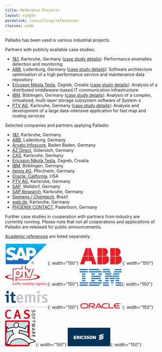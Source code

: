 ```yaml
---
title: Reference Projects
layout: single
permalink: /consulting/references/
classes: wide
---
```


Palladio has been used is various industrial projects.

Partners with publicly available case studies:

- [1&1](http://www.1und1.de/), Karlsruhe, Germany ([case study details](/consulting/performance)):
    Performance anomalies detection and monitoring
- [ABB](http://www.abb.com/), Ladenburg, Germany ([case study details](/consulting/architecture_optimization)):
    Software architecture optimisation of a high performance service and maintenance data repository
- [Ericsson Nikola Tesla](http://www.ericsson.com/hr/index_en.shtml), Zagreb, Croatia ([case study details](/consulting/quality_assurance)):
    Analysis of a distributed middleware-based IT communication infrastructure
- [IBM](http://www.ibm.com/), Böblingen, Germany ([case study details](/consulting/architecture_analysis)):
    Analysis of a complex, virtualised, multi-layer storage subsystem software of System-z
- [PTV AG](http://www.ptv.de/), Karlsruhe, Germany ([case study details](/consulting/quality_prediction)):
    Analysis and development of a large data-intensive application for fast map and routing services

Selected companies and partners applying Palladio:

- [1&1](http://www.1und1.de/), Karlsruhe, Germany
- [ABB](http://www.abb.com/), Ladenburg, Germany
- [Arvato Infoscore](http://www.arvato-infoscore.de/), Baden Baden, Germany
- [AZ Direct](http://www.az-direct.com/), Gütersloh, Germany
- [CAS](http://www.cas.de/), Karlsruhe, Germany
- [Ericsson Nikola Tesla](http://www.ericsson.com/hr/index_en.shtml), Zagreb, Croatia
- [IBM](http://www.ibm.com/), Böblingen, Germany
- [itemis AG](http://www.itemis.de/), Pforzheim, Germany
- [Oracle, California](http://www.oracle.com/), USA
- [PTV AG](http://www.ptv.de/), Karlsruhe, Germany
- [SAP](http://www.sap.com/), Walldorf, Germany
- [SAP Research](http://www.sap.com/), Karlsruhe, Germany
- [Siemens / Chemtech](http://www.chemtech.com.br/), Brazil
- [web.de](http://www.web.de/), Karlsruhe, Germany
- [PHOENIX CONTACT](http://www.phoenixcontact.com/), Paderborn, Germany

Further case studies in cooperation with partners from industry are currently running. Please note that not all cooperations and applications of Palladio are released for public announcements.

[Academic references](/science/references/) are listed separately.

![SAP](/assets/images/consulting/reference_sap.png){: width="150"}
![ABB](/assets/images/consulting/reference_abb.png){: width="150"}
![ptv](/assets/images/consulting/reference_ptv.png){: width="150"}
![SAP](/assets/images/consulting/reference_ibm.png){: width="150"}

![itemis](/assets/images/consulting/reference_itemis.gif){: width="150"}
![Oracle](/assets/images/consulting/reference_oracle.png){: width="150"}
![CAS](/assets/images/consulting/reference_cas.png){: width="150"}
![ERICSSON](/assets/images/consulting/reference_ericsson.gif){: width="150"}
